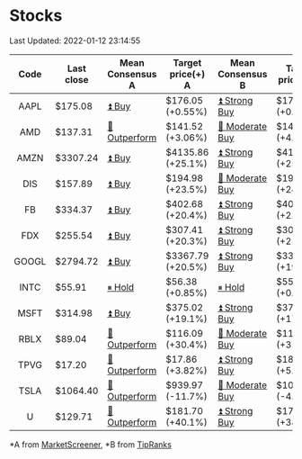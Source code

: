 # Stocks
Last Updated: 2022-01-12 23:14:55

|Code|Last close|Mean Consensus A|Target price(+) A|Mean Consensus B|Target price(+) B|
|:--:|-|-|-|-|-|
|AAPL|$175.08|[⏫ Buy](https://m.marketscreener.com/quote/stock/-4849/)|$176.05 (+0.55%)|[⏫ Strong Buy](https://www.tipranks.com/stocks/aapl/forecast)|$176.80 (+0.57%)|
|AMD|$137.31|[🔼 Outperform](https://m.marketscreener.com/quote/stock/-19475876/)|$141.52 (+3.06%)|[🔼 Moderate Buy](https://www.tipranks.com/stocks/amd/forecast)|$144.33 (+4.19%)|
|AMZN|$3307.24|[⏫ Buy](https://m.marketscreener.com/quote/stock/-12864605/)|$4135.86 (+25.1%)|[⏫ Strong Buy](https://www.tipranks.com/stocks/amzn/forecast)|$4150.83 (+25.72%)|
|DIS|$157.89|[⏫ Buy](https://m.marketscreener.com/quote/stock/-4842/)|$194.98 (+23.5%)|[🔼 Moderate Buy](https://www.tipranks.com/stocks/dis/forecast)|$196.21 (+24.27%)|
|FB|$334.37|[⏫ Buy](https://m.marketscreener.com/quote/stock/-10547141/)|$402.68 (+20.4%)|[⏫ Strong Buy](https://www.tipranks.com/stocks/fb/forecast)|$408.82 (+22.27%)|
|FDX|$255.54|[⏫ Buy](https://m.marketscreener.com/quote/stock/-12585/)|$307.41 (+20.3%)|[⏫ Strong Buy](https://www.tipranks.com/stocks/fdx/forecast)|$309.71 (+21.20%)|
|GOOGL|$2794.72|[⏫ Buy](https://m.marketscreener.com/quote/stock/-24203373/)|$3367.79 (+20.5%)|[⏫ Strong Buy](https://www.tipranks.com/stocks/googl/forecast)|$3368.75 (+19.06%)|
|INTC|$55.91|[⏸ Hold](https://m.marketscreener.com/quote/stock/-4829/)|$56.38 (+0.85%)|[⏸ Hold](https://www.tipranks.com/stocks/intc/forecast)|$55.76 (+0.04%)|
|MSFT|$314.98|[⏫ Buy](https://m.marketscreener.com/quote/stock/-4835/)|$375.02 (+19.1%)|[⏫ Strong Buy](https://www.tipranks.com/stocks/msft/forecast)|$373.91 (+17.84%)|
|RBLX|$89.04|[🔼 Outperform](https://m.marketscreener.com/quote/stock/-117793644/)|$116.09 (+30.4%)|[🔼 Moderate Buy](https://www.tipranks.com/stocks/rblx/forecast)|$116.90 (+31.29%)|
|TPVG|$17.20|[🔼 Outperform](https://m.marketscreener.com/quote/stock/-15933327/)|$17.86 (+3.82%)|[⏫ Strong Buy](https://www.tipranks.com/stocks/tpvg/forecast)|$18.13 (+5.41%)|
|TSLA|$1064.40|[🔼 Outperform](https://m.marketscreener.com/quote/stock/-6344549/)|$939.97 (-11.7%)|[🔼 Moderate Buy](https://www.tipranks.com/stocks/tsla/forecast)|$1049.00 (-4.08%)|
|U|$129.71|[🔼 Outperform](https://m.marketscreener.com/quote/stock/-112492634/)|$181.70 (+40.1%)|[⏫ Strong Buy](https://www.tipranks.com/stocks/u/forecast)|$179.22 (+38.77%)|


*A from [MarketScreener](https://www.marketscreener.com), *B from [TipRanks](https://www.tipranks.com)
